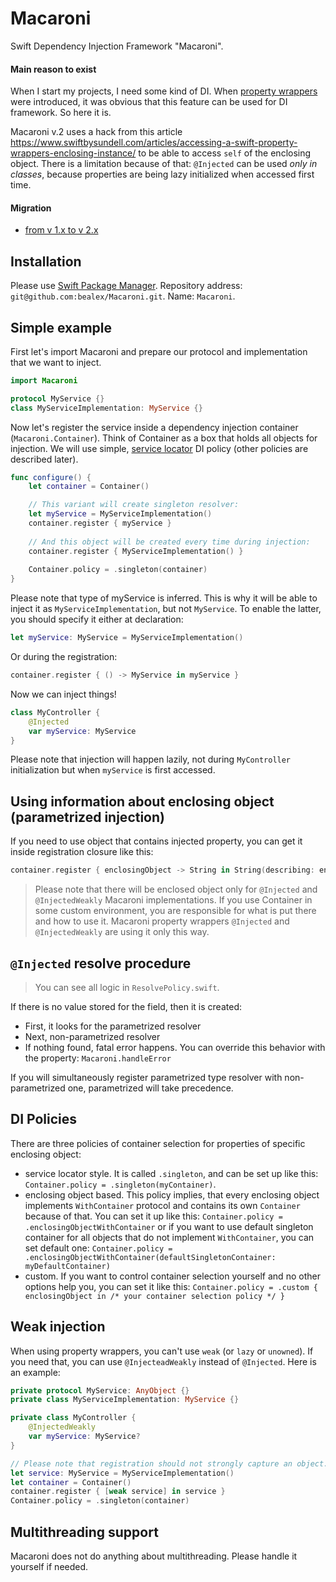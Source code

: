 # Macaroni
Swift Dependency Injection Framework "Macaroni".

#### Main reason to exist

When I start my projects, I need some kind of DI. When [property wrappers](https://github.com/apple/swift-evolution/blob/master/proposals/0258-property-wrappers.md) were introduced, it was obvious that this feature can be used for DI framework. So here it is.

Macaroni v.2 uses a hack from this article https://www.swiftbysundell.com/articles/accessing-a-swift-property-wrappers-enclosing-instance/ to be able to access `self` of the enclosing object. There is a limitation because of that: `@Injected` can be used _only in classes_, because properties are being lazy initialized when accessed first time.

#### Migration
 - [from v 1.x to v 2.x](Documentation/Migration1-2.md)

## Installation

Please use [Swift Package Manager](https://swift.org/package-manager/). Repository address: `git@github.com:bealex/Macaroni.git`. Name: `Macaroni`.

## Simple example

First let's import Macaroni and prepare our protocol and implementation that we want to inject.

```swift
import Macaroni

protocol MyService {}
class MyServiceImplementation: MyService {}
```

Now let's register the service inside a dependency injection container (`Macaroni.Container`). Think of Container as a box that holds all objects for injection. We will use simple, [service locator](https://en.wikipedia.org/wiki/Service_locator_pattern) DI policy (other policies are described later).

```swift
func configure() {
    let container = Container()

    // This variant will create singleton resolver:
    let myService = MyServiceImplementation()
    container.register { myService }
    
    // And this object will be created every time during injection:
    container.register { MyServiceImplementation() }
    
    Container.policy = .singleton(container)
}
```

Please note that type of myService is inferred. This is why it will be able to inject it as `MyServiceImplementation`, but not `MyService`. To enable the latter, you should specify it either at declaration:

```swift
let myService: MyService = MyServiceImplementation()
```

Or during the registration:

```swift
container.register { () -> MyService in myService }
```

Now we can inject things!

```swift
class MyController {
    @Injected
    var myService: MyService
}
``` 

Please note that injection will happen lazily, not during `MyController` initialization but when `myService` is first accessed.

## Using information about enclosing object (parametrized injection)

If you need to use object that contains injected property, you can get it inside registration closure like this:

```swift
container.register { enclosingObject -> String in String(describing: enclosing) }
```

> Please note that there will be enclosed object only for `@Injected` and `@InjectedWeakly` Macaroni implementations. If you use Container in some custom environment, you are responsible for what is put there and how to use it. Macaroni property wrappers `@Injected` and `@InjectedWeakly` are using it only this way. 

## `@Injected` resolve procedure

> You can see all logic in `ResolvePolicy.swift`.

If there is no value stored for the field, then it is created:
 - First, it looks for the parametrized resolver
 - Next, non-parametrized resolver
 - If nothing found, fatal error happens. You can override this behavior with the property: `Macaroni.handleError`

If you will simultaneously register parametrized type resolver with non-parametrized one, parametrized will take precedence.

## DI Policies

There are three policies of container selection for properties of specific enclosing object:
 - service locator style. It is called `.singleton`, and can be set up like this: `Container.policy = .singleton(myContainer)`.
 - enclosing object based. This policy implies, that every enclosing object implements `WithContainer` protocol and contains its own `Container` because of that. You can set it up like this: `Container.policy = .enclosingObjectWithContainer` or if you want to use default singleton container for all objects that do not implement `WithContainer`, you can set default one: `Container.policy = .enclosingObjectWithContainer(defaultSingletonContainer: myDefaultContainer)`
- custom. If you want to control container selection yourself and no other options help you, you can set it like this: `Container.policy = .custom { enclosingObject in /* your container selection policy */ }`

## Weak injection

When using property wrappers, you can't use `weak` (or `lazy` or `unowned`). If you need that, you can use `@InjecteadWeakly` instead of `@Injected`. Here is an example:

```swift
private protocol MyService: AnyObject {}
private class MyServiceImplementation: MyService {}

private class MyController {
    @InjectedWeakly
    var myService: MyService?
}

// Please note that registration should not strongly capture an object. You should do something like this
let service: MyService = MyServiceImplementation()
let container = Container()
container.register { [weak service] in service }
Container.policy = .singleton(container)
```

## Multithreading support

Macaroni does not do anything about multithreading. Please handle it yourself if needed.
